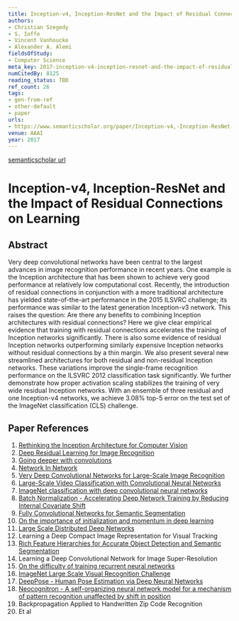 ```yaml
---
title: Inception-v4, Inception-ResNet and the Impact of Residual Connections on Learning
authors:
- Christian Szegedy
- S. Ioffe
- Vincent Vanhoucke
- Alexander A. Alemi
fieldsOfStudy:
- Computer Science
meta_key: 2017-inception-v4-inception-resnet-and-the-impact-of-residual-connections-on-learning
numCitedBy: 8125
reading_status: TBD
ref_count: 26
tags:
- gen-from-ref
- other-default
- paper
urls:
- https://www.semanticscholar.org/paper/Inception-v4,-Inception-ResNet-and-the-Impact-of-on-Szegedy-Ioffe/b5c26ab8767d046cb6e32d959fdf726aee89bb62?sort=total-citations
venue: AAAI
year: 2017
---
```


[semanticscholar url](https://www.semanticscholar.org/paper/Inception-v4,-Inception-ResNet-and-the-Impact-of-on-Szegedy-Ioffe/b5c26ab8767d046cb6e32d959fdf726aee89bb62?sort=total-citations)

# Inception-v4, Inception-ResNet and the Impact of Residual Connections on Learning

## Abstract

Very deep convolutional networks have been central to the largest advances in image recognition performance in recent years. One example is the Inception architecture that has been shown to achieve very good performance at relatively low computational cost. Recently, the introduction of residual connections in conjunction with a more traditional architecture has yielded state-of-the-art performance in the 2015 ILSVRC challenge; its performance was similar to the latest generation Inception-v3 network. This raises the question: Are there any benefits to combining Inception architectures with residual connections? Here we give clear empirical evidence that training with residual connections accelerates the training of Inception networks significantly. There is also some evidence of residual Inception networks outperforming similarly expensive Inception networks without residual connections by a thin margin. We also present several new streamlined architectures for both residual and non-residual Inception networks. These variations improve the single-frame recognition performance on the ILSVRC 2012 classification task significantly. We further demonstrate how proper activation scaling stabilizes the training of very wide residual Inception networks. With an ensemble of three residual and one Inception-v4 networks, we achieve 3.08% top-5 error on the test set of the ImageNet classification (CLS) challenge.

## Paper References

1. [Rethinking the Inception Architecture for Computer Vision](2016-rethinking-the-inception-architecture-for-computer-vision)
2. [Deep Residual Learning for Image Recognition](2015-resnet.md)
3. [Going deeper with convolutions](2015-going-deeper-with-convolutions)
4. [Network In Network](2014-network-in-network)
5. [Very Deep Convolutional Networks for Large-Scale Image Recognition](2014-vggnet.md)
6. [Large-Scale Video Classification with Convolutional Neural Networks](2014-large-scale-video-classification-with-convolutional-neural-networks)
7. [ImageNet classification with deep convolutional neural networks](2012-alexnet.md)
8. [Batch Normalization - Accelerating Deep Network Training by Reducing Internal Covariate Shift](2015-batch-normalization-accelerating-deep-network-training-by-reducing-internal-covariate-shift)
9. [Fully Convolutional Networks for Semantic Segmentation](2017-fully-convolutional-networks-for-semantic-segmentation)
10. [On the importance of initialization and momentum in deep learning](2013-on-the-importance-of-initialization-and-momentum-in-deep-learning)
11. [Large Scale Distributed Deep Networks](2012-large-scale-distributed-deep-networks)
12. Learning a Deep Compact Image Representation for Visual Tracking
13. [Rich Feature Hierarchies for Accurate Object Detection and Semantic Segmentation](2014-rich-feature-hierarchies-for-accurate-object-detection-and-semantic-segmentation)
14. Learning a Deep Convolutional Network for Image Super-Resolution
15. [On the difficulty of training recurrent neural networks](2013-on-the-difficulty-of-training-recurrent-neural-networks)
16. [ImageNet Large Scale Visual Recognition Challenge](2015-imagenet-large-scale-visual-recognition-challenge)
17. [DeepPose - Human Pose Estimation via Deep Neural Networks](2014-deeppose-human-pose-estimation-via-deep-neural-networks)
18. [Neocognitron - A self-organizing neural network model for a mechanism of pattern recognition unaffected by shift in position](2004-neocognitron-a-self-organizing-neural-network-model-for-a-mechanism-of-pattern-recognition-unaffected-by-shift-in-position)
19. Backpropagation Applied to Handwritten Zip Code Recognition
20. Et al

